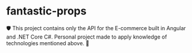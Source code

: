 # fantastic-props
🛡 This project contains only the API for the E-commerce built in Angular and .NET Core C#. Personal project made to apply knowledge of technologies mentioned above.  🔨
